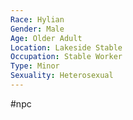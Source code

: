 ```yaml
---
Race: Hylian
Gender: Male
Age: Older Adult
Location: Lakeside Stable
Occupation: Stable Worker
Type: Minor
Sexuality: Heterosexual
---
```

 #npc 

